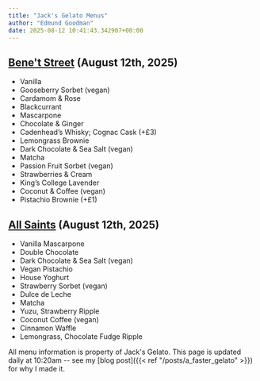 ```yaml
---
title: "Jack's Gelato Menus"
author: "Edmund Goodman"
date: 2025-08-12 10:41:43.342907+00:00
---
```


## [Bene't Street](https://www.jacksgelato.com/bene-t-street-menu) (August 12th, 2025)

- Vanilla
- Gooseberry Sorbet (vegan)
- Cardamom & Rose
- Blackcurrant
- Mascarpone
- Chocolate & Ginger
- Cadenhead’s Whisky; Cognac Cask (+£3)
- Lemongrass Brownie
- Dark Chocolate & Sea Salt  (vegan)
- Matcha
- Passion Fruit Sorbet  (vegan)
- Strawberries & Cream
- King’s College Lavender
- Coconut & Coffee (vegan)
- Pistachio Brownie (+£1)


## [All Saints](https://www.jacksgelato.com/all-saints-menu) (August 12th, 2025)

- Vanilla Mascarpone
- Double Chocolate
- Dark Chocolate & Sea Salt (vegan)
- Vegan Pistachio
- House Yoghurt
- Strawberry Sorbet (vegan)
- Dulce de Leche
- Matcha
- Yuzu, Strawberry Ripple
- Coconut Coffee (vegan)
- Cinnamon Waffle
- Lemongrass, Chocolate Fudge Ripple

All menu information is property of Jack's Gelato. This page is
updated daily at 10:20am -- see my
[blog post]({{< ref "/posts/a_faster_gelato" >}}) for why I made it.
